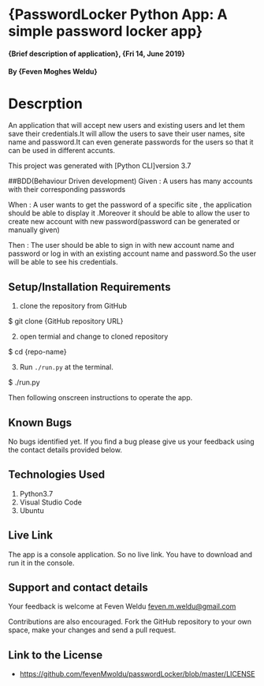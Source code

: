 # {PasswordLocker Python App: A simple password locker app}

#### {Brief description of application}, {Fri 14, June 2019}

#### By **{Feven Moghes Weldu}**

# Descrption

An application that will accept new users and existing users and let them save their credentials.It will allow the users to save their user names, site name and password.It can even generate passwords for the users so that it can be used in different accunts.

This project was generated with [Python CLI]version 3.7

##BDD(Behaviour Driven development)
Given : A users has many accounts with their corresponding passwords

When : A user wants to get the password of a specific site , the application should be able to display it .Moreover it should be able to allow the user to create new account with new password(password can be generated or manually given)

Then : The user should be able to sign in with new account name and password or log in with an existing account name and password.So the user will be able to see his credentials.

## Setup/Installation Requirements

1) clone the repository from GitHub

$ git clone {GitHub repository URL}

2) open termial and change to cloned repository 

$ cd {repo-name}

3) Run `./run.py` at the terminal.

$ ./run.py

Then following onscreen instructions to operate the app.

## Known Bugs

No bugs identified yet. If you find a bug please give us your feedback using the contact details provided below.

## Technologies Used

1) Python3.7
2) Visual Studio Code
4) Ubuntu

## Live Link

The app is a console application. So no live link. You have to download and run it in the console.

## Support and contact details

Your feedback is welcome at Feven Weldu <feven.m.weldu@gmail.com>

Contributions are also encouraged. Fork the GitHub repository to your own space, make your changes and send a pull request.

## Link to the License
+ https://github.com/fevenMwoldu/passwordLocker/blob/master/LICENSE